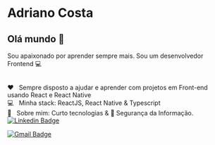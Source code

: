 



# Adriano Costa

## Olá mundo 👋
Sou apaixonado por aprender sempre mais.
Sou um desenvolvedor Frontend :computer:


 <br/> :heart: &nbsp; Sempre disposto a ajudar e aprender com projetos em Front-end usando React e React Native
 <br/> :computer: &nbsp; Minha stack: ReactJS, React Native & Typescript
 <br/> 💬  &nbsp; Sobre mim: Curto tecnologias & :closed_lock_with_key: Segurança da Informação.
 [![Linkedin Badge](https://img.shields.io/badge/-AdrianoCosta-blue?style=flat-square&logo=Linkedin&logoColor=white&link=https://www.linkedin.com/in/adriano-costa-101395141/)](https://www.linkedin.com/in/adriano-costa-101395141/) 

[![Gmail Badge](https://img.shields.io/badge/-adrianocostajhp@gmail.com-c14438?style=flat-square&logo=Gmail&logoColor=white&link=mailto:adrianocostajhp@gmail.com)](mailto:adrianocostajhp@gmail.com)

